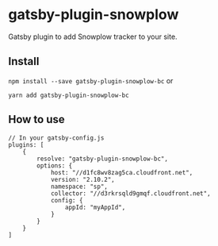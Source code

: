 # gatsby-plugin-snowplow

Gatsby plugin to add Snowplow tracker to your site.

## Install

`npm install --save gatsby-plugin-snowplow-bc` or

`yarn add gatsby-plugin-snowplow-bc`

## How to use

```
// In your gatsby-config.js
plugins: [
	{
		resolve: "gatsby-plugin-snowplow-bc",
		options: {
			host: "//d1fc8wv8zag5ca.cloudfront.net",
    		version: "2.10.2",
			namespace: "sp",
			collector: "//d3rkrsqld9gmqf.cloudfront.net",
			config: {
				appId: "myAppId",
			}
		}
	}
]
```
